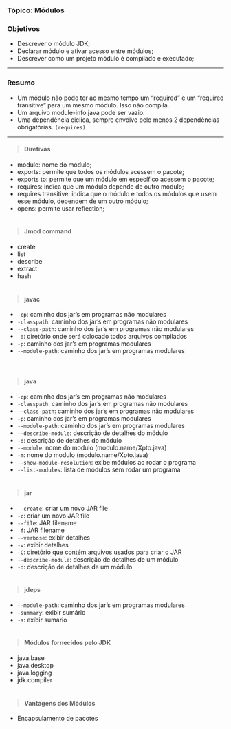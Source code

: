 ### Tópico: Módulos

### Objetivos
- Descrever o módulo JDK;
- Declarar módulo e ativar acesso entre módulos;
- Descrever como um projeto módulo é compilado e executado;

<hr>

### Resumo
- Um módulo não pode ter ao mesmo tempo um “required” e um “required transitive” para um mesmo módulo. Isso não compila.
- Um arquivo module-info.java pode ser vazio.
- Uma dependência ciclica, sempre envolve pelo menos 2 dependências obrigatórias. `(requires)`

<hr>

> #### **Diretivas**
  - module: nome do módulo;
  - exports: permite que todos os módulos acessem o pacote;
  - exports <package> to: permite que um módulo em específico acessem o pacote;
  - requires: indica que um módulo depende de outro módulo;
  - requires transitive: indica que o módulo e todos os módulos que usem esse módulo, dependem de um outro módulo;
  - opens: permite usar reflection; 
  <br/><br/>
  
> #### **Jmod command**
  - create
  - list
  - describe
  - extract 
  - hash
  <br/><br/>
  
> #### **javac**
  - `-cp`: caminho dos jar’s em programas não modulares
  - `-classpath`: caminho dos jar’s em programas não modulares
  - `--class-path`: caminho dos jar’s em programas não modulares
  - `-d`: diretório onde será colocado todos arquivos compilados
  - `-p`: caminho dos jar’s em programas modulares
  - `--module-path`: caminho dos jar’s em programas modulares  
<br/><br/>
  
> #### **java**
  - `-cp`: caminho dos jar’s em programas não modulares
  - `-classpath`: caminho dos jar’s em programas não modulares
  - `--class-path`: caminho dos jar’s em programas não modulares
  - `-p`: caminho dos jar’s em programas modulares
  - `--module-path`: caminho dos jar’s em programas modulares
  - `--describe-module`: descrição de detalhes do módulo
  - `-d`: descrição de detalhes do módulo
  - `--module`: nome do modulo (modulo.name/Xpto.java)
  - `-m`: nome do modulo (modulo.name/Xpto.java)
  - `--show-module-resolution`: exibe módulos ao rodar o programa
  - `--list-modules`: lista de módulos sem rodar um programa
<br/><br/>
  
> #### **jar**
  - `--create`: criar um novo JAR file
  - `-c`: criar um novo JAR file
  - `--file`: JAR filename
  - `-f`: JAR filename
  - `--verbose`: exibir detalhes
  - `-v`: exibir detalhes
  - `-C`: diretório que contém arquivos usados para criar o JAR
  - `--describe-module`: descrição de detalhes de um módulo
  - `-d`: descrição de detalhes de um módulo
<br/><br/>
  
> #### **jdeps**
  - `--module-path`: caminho dos jar’s em programas modulares
  - `-summary`: exibir sumário
  - `-s`: exibir sumário
<br/><br/>

> #### **Módulos fornecidos pelo JDK**
  - java.base
  - java.desktop
  - java.logging
  - jdk.compiler
<br/><br/>
  
> #### **Vantagens dos Módulos**
  - Encapsulamento de pacotes
